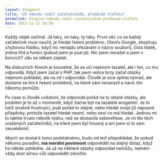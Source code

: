 ```yaml
---
layout: blogpost
title: "Už nebudu radit začátečníkům, předávám štafetu"
permalink: blog/uz-nebudu-radit-zacatecnikum-predavam-stafetu
date: 2012-11-12 18:50
---
```


Každý nějak začínal. Já taky, on taky, ty taky. První věc co se každý začátečník musí naučit, je hledat řešení problému. Otevřu Google, zkopíruju chybovou hlášku, když nic nenajdu ořezávám o názvy souborů, čísla řádek, jména tříd a funkci (pokud jsem je psal já). Nic jsem nenašel a jsem v koncích? Jdu se někam zeptat.

Na diskuzních fórech je kouzelné, že se učí nejenom tazatel, ale i ten, co mu odpovídá. Když jsem začal s PHP, tak jsem velice brzy začal otázky nejenom pokládat, ale na ně i odpovídat. Člověk je sice úplnej nýmad, ale dostane se tím k řešení problémů, na které sám nenarazil a navíc tím někomu pomůže.

Po čase si člověk uvědomí, že odpovidá pořád na ty stejné otázky, ale problém je to až v momentě, když žačne být na tazatele arogantní. Je to totiž strašně frustrující, psát pořád to stejné, nebo hledat svoje již napsané příspěvky, protože tazatel hledat neumí, nebo neví co má hledat. Jednou mi to takhle trvalo několik týdnu, než se dostavila sebereflexe. Je mi líto těch uražených začátečníků, na které jsem byl hnusný a ani jsem si to sám neuvědomil.

Abych se dostal k tomu podstatnému, budu od teď přepokládat, že pokud někomu poradím, **má morální povinnost** odpovědět na stejný dotaz, když ho někde zahlédne. Já už na některé otázky odpovídat nemůžu, nemám vždy dost silnou vůli odpovědět zdvořile.
